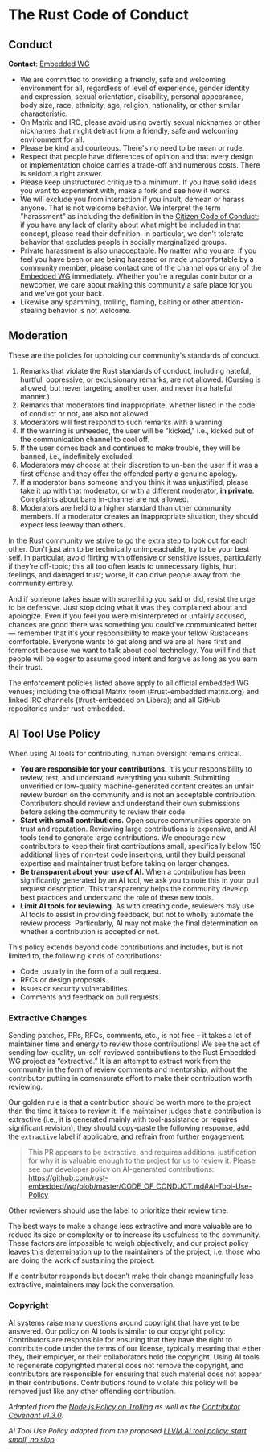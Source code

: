 # The Rust Code of Conduct

## Conduct

**Contact**: [Embedded WG][wg]

* We are committed to providing a friendly, safe and welcoming environment for all, regardless of level of experience, gender identity and expression, sexual orientation, disability, personal appearance, body size, race, ethnicity, age, religion, nationality, or other similar characteristic.
* On Matrix and IRC, please avoid using overtly sexual nicknames or other nicknames that might detract from a friendly, safe and welcoming environment for all.
* Please be kind and courteous. There's no need to be mean or rude.
* Respect that people have differences of opinion and that every design or implementation choice carries a trade-off and numerous costs. There is seldom a right answer.
* Please keep unstructured critique to a minimum. If you have solid ideas you want to experiment with, make a fork and see how it works.
* We will exclude you from interaction if you insult, demean or harass anyone. That is not welcome behavior. We interpret the term "harassment" as including the definition in the [Citizen Code of Conduct](http://citizencodeofconduct.org/); if you have any lack of clarity about what might be included in that concept, please read their definition. In particular, we don't tolerate behavior that excludes people in socially marginalized groups.
* Private harassment is also unacceptable. No matter who you are, if you feel you have been or are being harassed or made uncomfortable by a community member, please contact one of the channel ops or any of the [Embedded WG][wg] immediately. Whether you're a regular contributor or a newcomer, we care about making this community a safe place for you and we've got your back.
* Likewise any spamming, trolling, flaming, baiting or other attention-stealing behavior is not welcome.

## Moderation

These are the policies for upholding our community's standards of conduct.

1. Remarks that violate the Rust standards of conduct, including hateful, hurtful, oppressive, or exclusionary remarks, are not allowed. (Cursing is allowed, but never targeting another user, and never in a hateful manner.)
2. Remarks that moderators find inappropriate, whether listed in the code of conduct or not, are also not allowed.
3. Moderators will first respond to such remarks with a warning.
4. If the warning is unheeded, the user will be "kicked," i.e., kicked out of the communication channel to cool off.
5. If the user comes back and continues to make trouble, they will be banned, i.e., indefinitely excluded.
6. Moderators may choose at their discretion to un-ban the user if it was a first offense and they offer the offended party a genuine apology.
7. If a moderator bans someone and you think it was unjustified, please take it up with that moderator, or with a different moderator, **in private**. Complaints about bans in-channel are not allowed.
8. Moderators are held to a higher standard than other community members. If a moderator creates an inappropriate situation, they should expect less leeway than others.

In the Rust community we strive to go the extra step to look out for each other. Don't just aim to be technically unimpeachable, try to be your best self. In particular, avoid flirting with offensive or sensitive issues, particularly if they're off-topic; this all too often leads to unnecessary fights, hurt feelings, and damaged trust; worse, it can drive people away from the community entirely.

And if someone takes issue with something you said or did, resist the urge to be defensive. Just stop doing what it was they complained about and apologize. Even if you feel you were misinterpreted or unfairly accused, chances are good there was something you could've communicated better — remember that it's your responsibility to make your fellow Rustaceans comfortable. Everyone wants to get along and we are all here first and foremost because we want to talk about cool technology. You will find that people will be eager to assume good intent and forgive as long as you earn their trust.

The enforcement policies listed above apply to all official embedded WG venues; including the official Matrix room (#rust-embedded:matrix.org) and linked IRC channels (#rust-embedded on Libera); and all GitHub repositories under rust-embedded.

## AI Tool Use Policy

When using AI tools for contributing, human oversight remains critical.

- **You are responsible for your contributions.** It is your responsibility to review, test, and understand everything you submit. Submitting unverified or low-quality machine-generated content creates an unfair review burden on the community and is not an acceptable contribution. Contributors should review and understand their own submissions before asking the community to review their code.
- **Start with small contributions.** Open source communities operate on trust and reputation. Reviewing large contributions is expensive, and AI tools tend to generate large contributions. We encourage new contributors to keep their first contributions small, specifically below 150 additional lines of non-test code insertions, until they build personal expertise and maintainer trust before taking on larger changes.
- **Be transparent about your use of AI.** When a contribution has been significantly generated by an AI tool, we ask you to note this in your pull request description. This transparency helps the community develop best practices and understand the role of these new tools.
- **Limit AI tools for reviewing.** As with creating code, reviewers may use AI tools to assist in providing feedback, but not to wholly automate the review process. Particularly, AI may not make the final determination on whether a contribution is accepted or not.

This policy extends beyond code contributions and includes, but is not limited to, the following kinds of contributions:

- Code, usually in the form of a pull request.
- RFCs or design proposals.
- Issues or security vulnerabilities.
- Comments and feedback on pull requests.

### Extractive Changes

Sending patches, PRs, RFCs, comments, etc., is not free – it takes a lot of maintainer time and energy to review those contributions! We see the act of sending low-quality, un-self-reviewed contributions to the Rust Embedded WG project as “extractive.” It is an attempt to extract work from the community in the form of review comments and mentorship, without the contributor putting in comensurate effort to make their contribution worth reviewing.

Our golden rule is that a contribution should be worth more to the project than the time it takes to review it. If a maintainer judges that a contribution is extractive (i.e., it is generated mainly with tool-assistance or requires significant revision), they
should copy-paste the following response, add the `extractive` label if applicable, and refrain from further engagement:

> This PR appears to be extractive, and requires additional justification for why it is valuable enough to the project for us to review it. Please see our developer policy on AI-generated contributions: https://github.com/rust-embedded/wg/blob/master/CODE_OF_CONDUCT.md#AI-Tool-Use-Policy

Other reviewers should use the label to prioritize their review time.

The best ways to make a change less extractive and more valuable are to reduce its size or complexity or to increase its usefulness to the community. These factors are impossible to weigh objectively, and our project policy leaves this determination up to the maintainers of the project, i.e. those who are doing the work of sustaining the project.

If a contributor responds but doesn’t make their change meaningfully less extractive, maintainers may lock the conversation.

### Copyright

AI systems raise many questions around copyright that have yet to be answered. Our policy on AI tools is similar to our copyright policy: Contributors are responsible for ensuring that they have the right to contribute code under the terms of our license, typically meaning that either they, their employer, or their collaborators hold the copyright. Using AI tools to regenerate copyrighted material does not remove the copyright, and contributors are responsible for ensuring that such material does not appear in their contributions. Contributions found to violate this policy will be removed just like any other offending contribution.

*Adapted from the [Node.js Policy on Trolling](http://blog.izs.me/post/30036893703/policy-on-trolling) as well as the [Contributor Covenant v1.3.0](https://www.contributor-covenant.org/version/1/3/0/).*

*AI Tool Use Policy adapted from the proposed [LLVM AI tool policy: start small, no slop](https://discourse.llvm.org/t/rfc-llvm-ai-tool-policy-start-small-no-slop/88476)*

[wg]: https://github.com/rust-embedded/wg#organization
